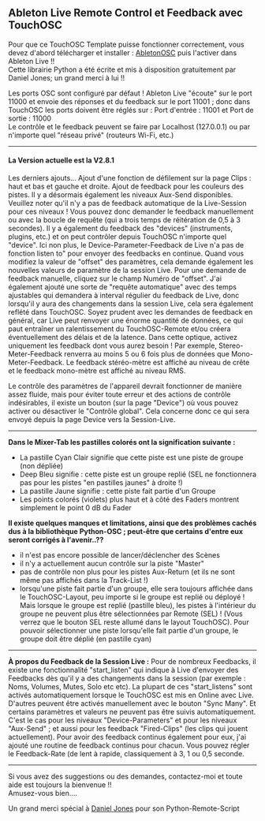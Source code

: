 ## Ableton Live  Remote Control et Feedback avec TouchOSC
Pour que ce TouchOSC Template puisse fonctionner correctement, vous devez d'abord télécharger et installer : [AbletonOSC](https://github.com/ideoforms/AbletonOSC) puis l'activer dans Ableton Live !!    
Cette librairie Python a été écrite et mis à disposition gratuitement par Daniel Jones; un grand merci à lui !!  

Les ports OSC sont configuré par défaut ! Ableton Live "écoute" sur le port 11000 et envoie des réponses et du feedback sur le port 11001 ; donc dans TouchOSC les ports doivent être réglés sur : Port d'entrée : 11001 et Port de sortie : 11000   
Le contrôle  et le feedback peuvent se faire par Localhost (127.0.0.1) ou par n'importe quel "réseau privé" (routeurs Wi-Fi, etc.)  

---
#### La Version actuelle est la  V2.8.1
Les derniers ajouts...
Ajout d'une fonction de défilement sur la page Clips : haut et bas et gauche et droite.
Ajout de feedback pour les couleurs des pistes.
Il y a désormais également les niveaux Aux-Send disponibles. Veuillez noter qu'il n'y a pas de feedback automatique de la Live-Session pour ces niveaux ! Vous pouvez donc demander le feedback manuellement ou avec la boucle de requête (qui a trois temps de réitération de 0,5 à 3 secondes).
Il y a également du feedback des "devices" (instruments, plugins, etc.) et on peut contrôler depuis TouchOSC n'importe quel "device". Ici non plus, le Device-Parameter-Feedback de Live n'a pas de fonction listen to" pour envoyer des feedbacks en continue. Quand vous modifiez la valeur de "offset" des paramètres, cela demande également les nouvelles valeurs de paramètre de la session Live. Pour une demande de feedback manuelle, cliquez sur le champ Numéro de "offset". J'ai également ajouté une sorte de "requête automatique" avec des temps ajustables qui demandera à interval régulier du feedback de Live, donc lorsqu'il y aura des changements dans la session Live, cela sera également reflété dans TouchOSC.
Soyez prudent avec les demandes de feedback en général, car Live peut renvoyer une énorme quantité de données, ce qui paut entraîner un ralentissement du TouchOSC-Remote et/ou créera éventuellement des délais et de la latence. Dans cette optique, activez uniquement les feedback dont vous aurez besoin ! Par exemple, Stereo-Meter-Feedback renverra au moins 5 ou 6 fois plus de données que Mono-Meter-Feedback. Le feedback stéréo-mètre est affiché au niveau de crête et le feedback mono-mètre est affiché au niveau RMS.

Le contrôle des paramètres de l'appareil devrait fonctionner de manière assez fluide, mais pour éviter toute erreur et des actions de contrôle indésirables, il existe un bouton (sur la page "Device") où vous pouvez activer ou désactiver le "Contrôle global". Cela concerne donc ce qui sera envoyé depuis la page Device vers la Session-Live.

---
**Dans le Mixer-Tab les pastilles colorés ont la signification suivante :**
- La pastille Cyan Clair signifie que cette piste est une piste de groupe (non dépliée)
- Deep Bleu signifie : cette piste est un groupe replié (SEL ne fonctionnera pas pour les pistes "en pastilles jaunes" à droite !)
- La pastille Jaune signifie : cette piste fait partie d'un Groupe
- Les points colorés (violets) plus haut et à côté des Faders montrent simplement le point 0 dB du Fader

**Il existe quelques manques et limitations, ainsi que des problèmes cachés dus à la bibliothèque Python-OSC ; peut-être que certains d'entre eux seront corrigés à l'avenir..??**
- il n'est pas encore possible de lancer/déclencher des Scènes
- il n'y a actuellement aucun contrôle sur la piste "Master"
- pas de contrôle non plus pour les pistes Aux-Return (et ils ne sont même pas affichés dans la Track-List !)
- lorsqu'une piste fait partie d'un groupe, elle sera toujours affichée dans le TouchOSC-Layout, peu importe si le groupe est replié ou déployé ! Mais lorsque le groupe est replié (pastille bleu), les pistes à l'intérieur du groupe ne peuvent plus être sélectionnées par Remote (SEL) ! (Vous verrez que le bouton SEL reste allumé dans le layout TouchOSC). Pour pouvoir sélectionner une piste lorsqu'elle fait partie d'un groupe, le groupe doit être déplié (en pastille cyan)

---
**À propos du Feedback de la Session Live :**
Pour de nombreux Feedbacks, il existe une fonctionnalité "start_listen" qui indique à Live d'envoyer des Feedbacks dès qu'il y a des changements dans la session (par exemple : Noms, Volumes, Mutes, Solo etc etc). La plupart de ces "start_listens" sont activés automatiquement lorsque le TouchOSC est mis en Online avec Live. D'autres peuvent être activés manuellement avec le bouton "Sync Many".
Et certains paramètres et valeurs ne peuvent pas être suivis automatiquement. C'est le cas pour les niveaux "Device-Parameters" et pour les niveaux "Aux-Send" ; et aussi pour les feedback "Fired-Clips" (les clips qui jouent actuellement). Pour avoir des feedback continus également pour eux, j'ai ajouté une routine de feedback continus pour chacun. Vous pouvez régler le Feedback-Rate (de lent à rapide, classiquement à 3, 1 ou 0,5 seconde.

---
Si vous avez des suggestions ou des demandes, contactez-moi  et toute aide est toujours la bienvenue !!   
Amusez-vous bien....

Un grand merci spécial à [Daniel Jones](https://github.com/ideoforms) pour son Python-Remote-Script

